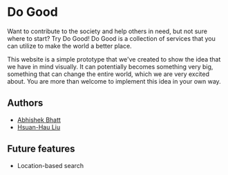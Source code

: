 # Do Good
Want to contribute to the society and help others in need, but not sure where to start? Try Do Good! Do Good is a collection of services that you can utilize to make the world a better place.

This website is a simple prototype that we've created to show the idea that we have in mind visually. It can potentially becomes something very big, something that can change the entire world, which we are very excited about. You are more than welcome to implement this idea in your own way.

## Authors
- [Abhishek Bhatt](https://github.com/abhatt95)
- [Hsuan-Hau Liu](https://github.com/hsuanhauliu)

## Future features
- Location-based search
